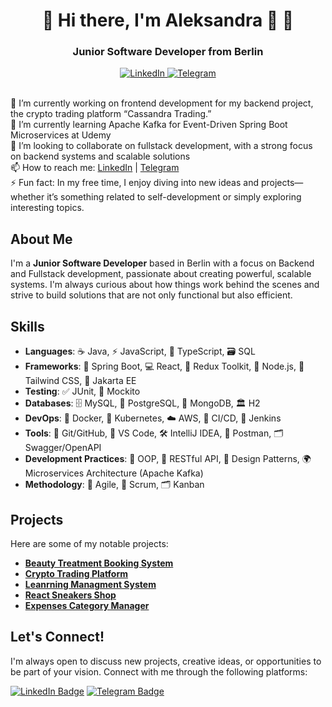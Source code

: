 
<div id="header" align="center">
    <h1> 🌟 Hi there, I'm Aleksandra 👋 🌟</h1>
    <h3>Junior Software Developer from Berlin</h3>

<a href="https://www.linkedin.com/in/aleksandra-cheidze-371148254/">
    <img src="https://img.shields.io/badge/LinkedIn-blue?style=for-the-badge&logo=linkedin&logoColor=white" alt="LinkedIn"/>
</a>
 <a href="https://t.me/AlexaCxeidze">
        <img src="https://img.shields.io/badge/Telegram-blue?style=for-the-badge&logo=telegram&logoColor=white" alt="Telegram"/>
    </a>
    </div>


<br>🔭 I’m currently working on frontend development for my backend project, the crypto trading platform “Cassandra Trading.”<br>
🌱 I’m currently learning Apache Kafka for Event-Driven Spring Boot Microservices at Udemy<br>
👯 I’m looking to collaborate on fullstack development, with a strong focus on backend systems and scalable solutions<br>
📫 How to reach me: <a href="https://www.linkedin.com/in/aleksandra-cheidze-371148254">LinkedIn</a> | <a href="https://t.me/AlexaCxeidze">Telegram</a><br>
⚡ Fun fact: In my free time, I enjoy diving into new ideas and projects—whether it’s something related to self-development or simply exploring interesting topics.
## About Me

I'm a **Junior Software Developer** based in Berlin with a focus on Backend and Fullstack development, passionate about creating powerful, scalable systems. I'm always curious about how things work behind the scenes and strive to build solutions that are not only functional but also efficient.

## Skills

- **Languages**: ☕ Java, ⚡ JavaScript, 🔵 TypeScript, 🗃 SQL
- **Frameworks**: 🌱 Spring Boot, 💻 React, 🔄 Redux Toolkit, 🧩 Node.js, 🎨 Tailwind CSS, 🧭 Jakarta EE
- **Testing**: ✅ JUnit, 🧪 Mockito
- **Databases**: 🗄 MySQL, 💾 PostgreSQL, 🧱 MongoDB, 🏛 H2
- **DevOps**: 🐳 Docker, 🧭 Kubernetes, ☁️ AWS, 🔗 CI/CD, 🔌 Jenkins
- **Tools**: 🔧 Git/GitHub, 📍 VS Code, 🛠 IntelliJ IDEA, 🚀 Postman, 🗂 Swagger/OpenAPI
- **Development Practices**: 🧩 OOP, 🔗 RESTful API, 🧵 Design Patterns, 🌍 Microservices Architecture (Apache Kafka)
- **Methodology**: 🔄 Agile, 📅 Scrum, 🗂 Kanban

## Projects

Here are some of my notable projects:

- **[Beauty Treatment Booking System](https://github.com/AleksandraCheidze/BeautyBook)**
- **[Crypto Trading Platform](https://github.com/AleksandraCheidze/Cassandra_Trading.git)**
- **[Leanrning Managment System](https://github.com/AleksandraCheidze/LMS.git)**
- **[React Sneakers Shop](https://github.com/AleksandraCheidze/React-Sneakers.git)**
- **[Expenses Category Manager](https://github.com/AleksandraCheidze/ExpensesCategoryManager.git)**


## Let's Connect!

I'm always open to discuss new projects, creative ideas, or opportunities to be part of your vision. Connect with me through the following platforms:

[![LinkedIn Badge](https://img.shields.io/badge/-LinkedIn-blue?style=flat-square&logo=Linkedin&logoColor=white&link=linkedin-url)](linkedin-url)
[![Telegram Badge](https://img.shields.io/badge/-Telegram-blue?style=flat-square&logo=Telegram&logoColor=white&link=telegram-url)](telegram-url)


